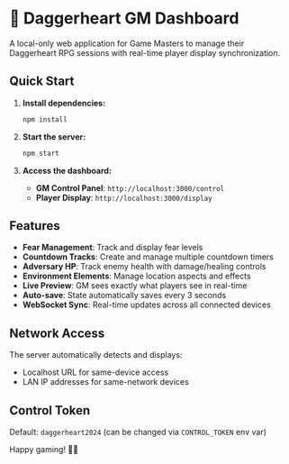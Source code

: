 # 🎲 Daggerheart GM Dashboard

A local-only web application for Game Masters to manage their Daggerheart RPG sessions with real-time player display synchronization.

## Quick Start

1. **Install dependencies:**
   ```bash
   npm install
   ```

2. **Start the server:**
   ```bash
   npm start
   ```

3. **Access the dashboard:**
   - **GM Control Panel**: `http://localhost:3000/control`
   - **Player Display**: `http://localhost:3000/display`

## Features

- **Fear Management**: Track and display fear levels
- **Countdown Tracks**: Create and manage multiple countdown timers
- **Adversary HP**: Track enemy health with damage/healing controls
- **Environment Elements**: Manage location aspects and effects
- **Live Preview**: GM sees exactly what players see in real-time
- **Auto-save**: State automatically saves every 3 seconds
- **WebSocket Sync**: Real-time updates across all connected devices

## Network Access

The server automatically detects and displays:
- Localhost URL for same-device access
- LAN IP addresses for same-network devices

## Control Token

Default: `daggerheart2024` (can be changed via `CONTROL_TOKEN` env var)

Happy gaming! 🎲✨
